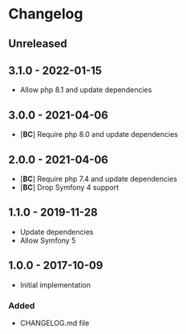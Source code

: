 # Changelog

<!-- There is always Unreleased section on the top. Subsections (Added, Changed, Fixed, Removed) should be added as needed. -->
## Unreleased

## 3.1.0 - 2022-01-15
- Allow php 8.1 and update dependencies

## 3.0.0 - 2021-04-06
- [**BC**] Require php 8.0 and update dependencies

## 2.0.0 - 2021-04-06
- [**BC**] Require php 7.4 and update dependencies
- [**BC**] Drop Symfony 4 support

## 1.1.0 - 2019-11-28
- Update dependencies
- Allow Symfony 5

## 1.0.0 - 2017-10-09
- Initial implementation

### Added
- CHANGELOG.md file
